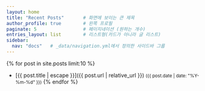 ```yaml
---
layout: home
title: "Recent Posts"       # 화면에 보이는 큰 제목
author_profile: true        # 왼쪽 프로필
paginate: 5                 # 페이지네이션 (원하는 개수)
entries_layout: list        # 리스트형(카드가 아니라 글 리스트)
sidebar:
  nav: "docs"   # _data/navigation.yml에서 정의한 사이드바 그룹
---
```


{% for post in site.posts limit:10 %}
- [{{ post.title | escape }}]({{ post.url | relative_url }}) <small>({{ post.date | date: "%Y-%m-%d" }})</small>
{% endfor %}
